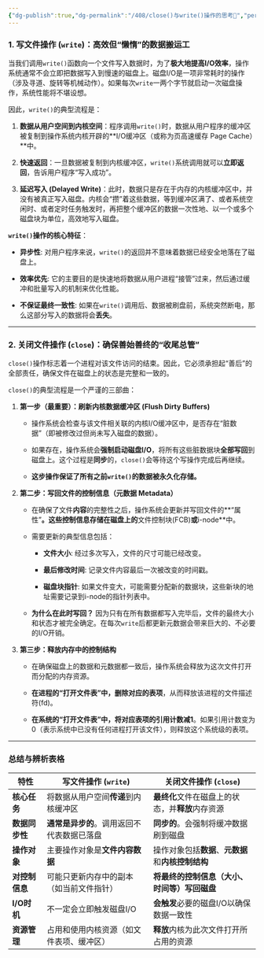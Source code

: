 ```yaml
---
{"dg-publish":true,"dg-permalink":"/408/close()与write()操作的思考🤔","permalink":"/408/close()与write()操作的思考🤔/"}
---
```



### 1. 写文件操作 (`write`)：高效但“懒惰”的数据搬运工

当我们调用`write()`函数向一个文件写入数据时，为了**极大地提高I/O效率**，操作系统通常不会立即把数据写入到慢速的磁盘上。磁盘I/O是一项非常耗时的操作（涉及寻道、旋转等机械动作）。如果每次`write`一两个字节就启动一次磁盘操作，系统性能将不堪设想。

因此，`write()`的典型流程是：

1. **数据从用户空间到内核空间**：程序调用`write()`时，数据从用户程序的缓冲区被复制到操作系统内核开辟的**I/O缓冲区（或称为页高速缓存 Page Cache）**中。
    
2. **快速返回**：一旦数据被复制到内核缓冲区，`write()`系统调用就可以**立即返回**，告诉用户程序“写入成功”。
    
3. **延迟写入 (Delayed Write)**：此时，数据只是存在于内存的内核缓冲区中，并没有被真正写入磁盘。内核会“攒”着这些数据，等到缓冲区满了、或者系统空闲时、或者定时任务触发时，再把整个缓冲区的数据一次性地、以一个或多个磁盘块为单位，高效地写入磁盘。
    

**`write()`操作的核心特征**：

- **异步性**: 对用户程序来说，`write()`的返回并不意味着数据已经安全地落在了磁盘上。
    
- **效率优先**: 它的主要目的是快速地将数据从用户进程“接管”过来，然后通过缓冲和批量写入的机制来优化性能。
    
- **不保证最终一致性**: 如果在`write()`调用后、数据被刷盘前，系统突然断电，那么这部分写入的数据将会**丢失**。
    

---

### 2. 关闭文件操作 (`close`)：确保善始善终的“收尾总管”

`close()`操作标志着一个进程对该文件访问的结束。因此，它必须承担起“善后”的全部责任，确保文件在磁盘上的状态是完整和一致的。

`close()`的典型流程是一个严谨的三部曲：

1. **第一步（最重要）：刷新内核数据缓冲区 (Flush Dirty Buffers)**
    
    - 操作系统会检查与该文件相关联的内核I/O缓冲区中，是否存在“脏数据”（即被修改过但尚未写入磁盘的数据）。
        
    - 如果存在，操作系统会**强制启动磁盘I/O**，将所有这些脏数据块**全部写回**到磁盘上。这个过程是**同步**的，`close()`会等待这个写操作完成后再继续。
        
    - **这步操作保证了所有之前`write()`的数据被永久化存储。**
        
2. **第二步：写回文件的控制信息（元数据 Metadata）**
    
    - 在确保了文件**内容**的完整性之后，操作系统会更新并写回文件的**“属性”**。这些控制信息存储在磁盘上的**文件控制块(FCB)**或**i-node**中。
        
    - 需要更新的典型信息包括：
        
        - **文件大小**: 经过多次写入，文件的尺寸可能已经改变。
            
        - **最后修改时间**: 记录文件内容最后一次被改变的时间戳。
            
        - **磁盘块指针**: 如果文件变大，可能需要分配新的数据块，这些新块的地址需要记录到i-node的指针列表中。
            
    - **为什么在此时写回？** 因为只有在所有数据都写入完毕后，文件的最终大小和状态才被完全确定。在每次`write`后都更新元数据会带来巨大的、不必要的I/O开销。
        
3. **第三步：释放内存中的控制结构**
    
    - 在确保磁盘上的数据和元数据都一致后，操作系统会释放为这次文件打开而分配的内存资源。
        
    - **在进程的“打开文件表”中，删除对应的表项**，从而释放该进程的文件描述符(fd)。
        
    - **在系统的“打开文件表”中，将对应表项的引用计数减1**。如果引用计数变为0（表示系统中已没有任何进程打开该文件），则释放这个系统级的表项。
        

---

### **总结与辨析表格**

|特性|写文件操作 (`write`)|关闭文件操作 (`close`)|
|---|---|---|
|**核心任务**|将数据从用户空间**传递**到内核缓冲区|**最终化**文件在磁盘上的状态，并**释放**内存资源|
|**数据同步性**|**通常是异步的**。调用返回不代表数据已落盘|**同步的**。会强制将缓冲数据刷到磁盘|
|**操作对象**|主要操作对象是**文件内容数据**|操作对象包括**数据**、**元数据**和**内核控制结构**|
|**对控制信息**|可能只更新内存中的副本（如当前文件指针）|**将最终的控制信息（大小、时间等）写回磁盘**|
|**I/O时机**|不一定会立即触发磁盘I/O|**会触发**必要的磁盘I/O以确保数据一致性|
|**资源管理**|占用和使用内核资源（如文件表项、缓冲区）|**释放**内核为此次文件打开所占用的资源|
